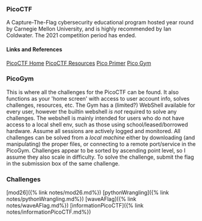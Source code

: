 ### PicoCTF
A Capture-The-Flag cybersecurity educational program hosted year round by Carnegie Mellon University, and is highly recommended by Ian Coldwater. The 2021 competition period has ended. 

#### Links and References
[PicoCTF Home](https://picoctf.org/)
[PicoCTF Resources](https://picoctf.org/resources)
[Pico Primer](https://primer.picoctf.org/)
[Pico Gym](https://play.picoctf.org/practice)

### PicoGym
This is where all the challenges for the PicoCTF can be found. It also functions as your 'home screen' with access to user account info, solves challenges, resources, etc.
The Gym has a (limited?) WebShell available for every user, however the builtin webshell *is not* required to solve any challenges. The webshell is mainly intended for users who do not have access to a local shell env, such as those using school/leased/borrowed hardware. Assume all sessions are actively logged and monitored.
All challenges can be solved from a *local machine* either by downloading (and manipulating) the proper files, or connecting to a remote port/service in the PicoGym.
Challenges appear to be sorted by ascending point level, so I assume they also scale in difficulty.
To solve the challenge, submit the flag in the submission box of the same challenge.

### Challenges
[mod26]({% link notes/mod26.md%})
[pythonWrangling]({% link notes/pythonWrangling.md%})
[waveAFlag]({% link notes/waveAFlag.md%})
[informationPicoCTF]({% link notes/informationPicoCTF.md%})
